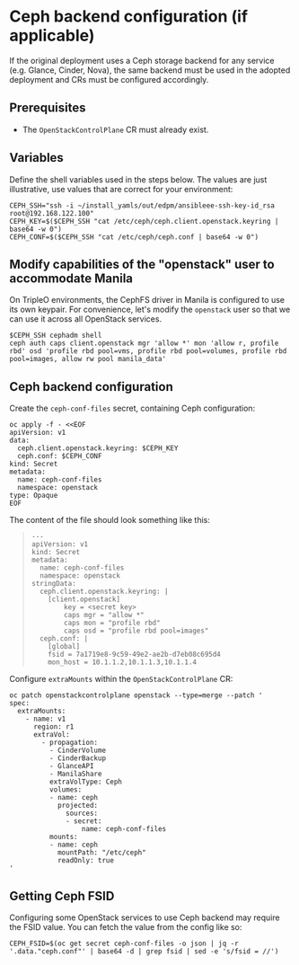 # Ceph backend configuration (if applicable)

If the original deployment uses a Ceph storage backend for any service
(e.g. Glance, Cinder, Nova), the same backend must be used in the
adopted deployment and CRs must be configured accordingly.

## Prerequisites

* The `OpenStackControlPlane` CR must already exist.

## Variables

Define the shell variables used in the steps below. The values are
just illustrative, use values that are correct for your environment:

```
CEPH_SSH="ssh -i ~/install_yamls/out/edpm/ansibleee-ssh-key-id_rsa root@192.168.122.100"
CEPH_KEY=$($CEPH_SSH "cat /etc/ceph/ceph.client.openstack.keyring | base64 -w 0")
CEPH_CONF=$($CEPH_SSH "cat /etc/ceph/ceph.conf | base64 -w 0")
```

## Modify capabilities of the "openstack" user to accommodate Manila

On TripleO environments, the CephFS driver in Manila is configured to use 
its own keypair. For convenience, let's modify the `openstack` user so that we 
can use it across all OpenStack services.

```
$CEPH_SSH cephadm shell
ceph auth caps client.openstack mgr 'allow *' mon 'allow r, profile rbd' osd 'profile rbd pool=vms, profile rbd pool=volumes, profile rbd pool=images, allow rw pool manila_data'
```

## Ceph backend configuration

Create the `ceph-conf-files` secret, containing Ceph configuration:

```
oc apply -f - <<EOF
apiVersion: v1
data:
  ceph.client.openstack.keyring: $CEPH_KEY
  ceph.conf: $CEPH_CONF
kind: Secret
metadata:
  name: ceph-conf-files
  namespace: openstack
type: Opaque
EOF
```

The content of the file should look something like this:

> ```
> ---
> apiVersion: v1
> kind: Secret
> metadata:
>   name: ceph-conf-files
>   namespace: openstack
> stringData:
>   ceph.client.openstack.keyring: |
>     [client.openstack]
>         key = <secret key>
>         caps mgr = "allow *"
>         caps mon = "profile rbd"
>         caps osd = "profile rbd pool=images"
>   ceph.conf: |
>     [global]
>     fsid = 7a1719e8-9c59-49e2-ae2b-d7eb08c695d4
>     mon_host = 10.1.1.2,10.1.1.3,10.1.1.4
> ```

Configure `extraMounts` within the `OpenStackControlPlane` CR:

```
oc patch openstackcontrolplane openstack --type=merge --patch '
spec:
  extraMounts:
    - name: v1
      region: r1
      extraVol:
        - propagation:
          - CinderVolume
          - CinderBackup
          - GlanceAPI
          - ManilaShare
          extraVolType: Ceph
          volumes:
          - name: ceph
            projected:
              sources:
              - secret:
                  name: ceph-conf-files
          mounts:
          - name: ceph
            mountPath: "/etc/ceph"
            readOnly: true
'
```

## Getting Ceph FSID

Configuring some OpenStack services to use Ceph backend may require
the FSID value. You can fetch the value from the config like so:

```
CEPH_FSID=$(oc get secret ceph-conf-files -o json | jq -r '.data."ceph.conf"' | base64 -d | grep fsid | sed -e 's/fsid = //')
```
